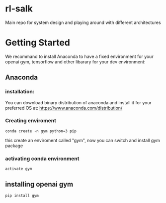 # rl-salk
Main repo for system design and playing around with different architectures 
# Getting Started
We recommand to install Anaconda to have a fixed environment for your openai gym, tensorflow and other libarary for your dev environment:
## Anaconda
### installation:
You can download binary distribution of anaconda and install it for your preferred OS at:
    https://www.anaconda.com/distribution/

### Creating enviroment
    conda create -n gym python=3 pip
this create an enviroment called "gym", now you can switch and install gym package
### activating conda environment
    activate gym
## installing openai gym
    pip install gym

